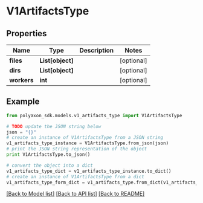# V1ArtifactsType


## Properties
Name | Type | Description | Notes
------------ | ------------- | ------------- | -------------
**files** | **List[object]** |  | [optional] 
**dirs** | **List[object]** |  | [optional] 
**workers** | **int** |  | [optional] 

## Example

```python
from polyaxon_sdk.models.v1_artifacts_type import V1ArtifactsType

# TODO update the JSON string below
json = "{}"
# create an instance of V1ArtifactsType from a JSON string
v1_artifacts_type_instance = V1ArtifactsType.from_json(json)
# print the JSON string representation of the object
print V1ArtifactsType.to_json()

# convert the object into a dict
v1_artifacts_type_dict = v1_artifacts_type_instance.to_dict()
# create an instance of V1ArtifactsType from a dict
v1_artifacts_type_form_dict = v1_artifacts_type.from_dict(v1_artifacts_type_dict)
```
[[Back to Model list]](../README.md#documentation-for-models) [[Back to API list]](../README.md#documentation-for-api-endpoints) [[Back to README]](../README.md)


